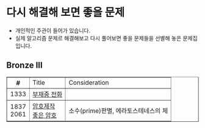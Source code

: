 # 다시 해결해 보면 좋을 문제
- 개인적인 주관이 들어가 있습니다.
- 실제 알고리즘 문제르 해결해보고 다시 풀어보면 좋을 문제들을 선별해 놓은 문제집 입니다.

## Bronze III
<html>
  <body>
    <table border="1">
      <th>
        #
        <td> Title
        <td> Consideration
      </th>
    <tr>
        <td>1333
        <td><a href="https://www.acmicpc.net/problem/1333">부재중 전화</a>
        <td>
      </tr>  
    <tr>
        <td>1837 <br>
          2061
        <td><a href="https://www.acmicpc.net/problem/1837">암호제작</a><br>
        <a href="https://www.acmicpc.net/problem/2061">좋은 암호</a>  
        <td> 소수(prime)판별, 에라토스테네스의 체
      </tr>
        
  </body>
</html>
  
